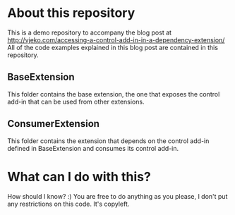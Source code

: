 # About this repository
This is a demo repository to accompany the blog post at http://vjeko.com/accessing-a-control-add-in-in-a-dependency-extension/
All of the code examples explained in this blog post are contained in this repository.

## BaseExtension
This folder contains the base extension, the one that exposes the control add-in that can be used from other extensions.

## ConsumerExtension
This folder contains the extension that depends on the control add-in defined in BaseExtension and consumes its control add-in.

# What can I do with this?
How should I know? :)
You are free to do anything as you please, I don't put any restrictions on this code. It's copyleft.
